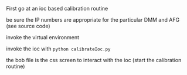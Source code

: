 First go at an ioc based calibration routine

be sure the IP numbers are appropriate for the particular DMM and AFG (see source code)

invoke the virtual environment 

invoke the ioc with `python calibrateIoc.py`

the bob file is the css screen to interact with the ioc (start the calibration routine)


